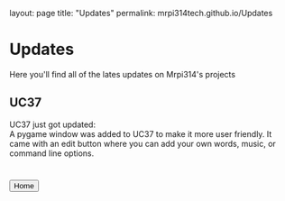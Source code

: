 layout: page
title: "Updates"
permalink: mrpi314tech.github.io/Updates
<h1>Updates</h1>
Here you'll find all of the lates updates on Mrpi314's projects
<h2>UC37</h2>
UC37 just got updated:
<br>
A pygame window was added to UC37 to make it more user friendly. It came with an edit button where you can add your own words, music, or command line options.
<br>
<h1><a href='https://mrpi314tech.github.io'><button>Home</button></a></h1>
